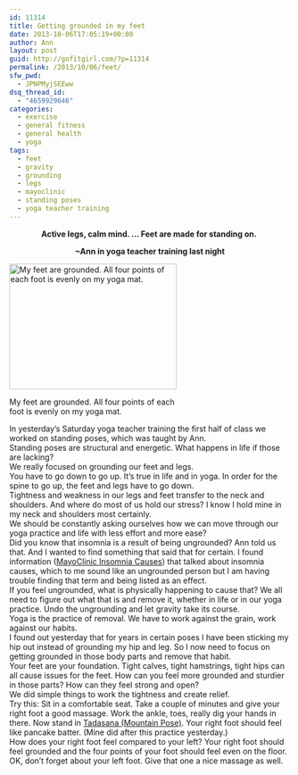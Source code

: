 ```yaml
---
id: 11314
title: Getting grounded in my feet
date: 2013-10-06T17:05:19+00:00
author: Ann
layout: post
guid: http://gofitgirl.com/?p=11314
permalink: /2013/10/06/feet/
sfw_pwd:
  - JPNPMyjSEEww
dsq_thread_id:
  - "4659929646"
categories:
  - exercise
  - general fitness
  - general health
  - yoga
tags:
  - feet
  - gravity
  - grounding
  - legs
  - mayoclinic
  - standing poses
  - yoga teacher training
---
```

<p style="text-align: center;">
  <strong>Active legs, calm mind. &#8230; Feet are made for standing on. </strong>
</p>

<p style="text-align: center;">
  <strong>~Ann in yoga teacher training last night</strong>
</p>

<div id="attachment_11321" style="width: 310px" class="wp-caption alignleft">
  <a href="http://gofitgirl.com/2013/10/feet/feet-2/" rel="attachment wp-att-11321"><img class="size-medium wp-image-11321" alt="My feet are grounded. All four points of each foot is evenly on my yoga mat. " src="http://gofitgirl.com/wp-content/uploads/2013/10/feet-300x225.jpg" width="300" height="225" /></a>
  
  <p class="wp-caption-text">
    My feet are grounded. All four points of each foot is evenly on my yoga mat.
  </p>
</div>

  
In yesterday&#8217;s Saturday yoga teacher training the first half of class we worked on standing poses, which was taught by Ann.  
Standing poses are structural and energetic. What happens in life if those are lacking?  
We really focused on grounding our feet and legs.  
You have to go down to go up. It&#8217;s true in life and in yoga. In order for the spine to go up, the feet and legs have to go down.  
Tightness and weakness in our legs and feet transfer to the neck and shoulders. And where do most of us hold our stress? I know I hold mine in my neck and shoulders most certainly.  
We should be constantly asking ourselves how we can move through our yoga practice and life with less effort and more ease?  
Did you know that insomnia is a result of being ungrounded? Ann told us that. And I wanted to find something that said that for certain. I found information ([MayoClinic Insomnia Causes](http://www.mayoclinic.com/health/insomnia/DS00187/DSECTION=causes)) that talked about insomnia causes, which to me sound like an ungrounded person but I am having trouble finding that term and being listed as an effect.  
If you feel ungrounded, what is physically happening to cause that? We all need to figure out what that is and remove it, whether in life or in our yoga practice. Undo the ungrounding and let gravity take its course.  
Yoga is the practice of removal. We have to work against the grain, work against our habits.  
I found out yesterday that for years in certain poses I have been sticking my hip out instead of grounding my hip and leg. So I now need to focus on getting grounded in those body parts and remove that habit.  
Your feet are your foundation. Tight calves, tight hamstrings, tight hips can all cause issues for the feet. How can you feel more grounded and sturdier in those parts? How can they feel strong and open?  
We did simple things to work the tightness and create relief.  
Try this: Sit in a comfortable seat. Take a couple of minutes and give your right foot a good massage. Work the ankle, toes, really dig your hands in there. Now stand in [Tadasana (Mountain Pose)](http://www.yogajournal.com/poses/492). Your right foot should feel like pancake batter. (Mine did after this practice yesterday.)  
How does your right foot feel compared to your left? Your right foot should feel grounded and the four points of your foot should feel even on the floor. OK, don&#8217;t forget about your left foot. Give that one a nice massage as well.
